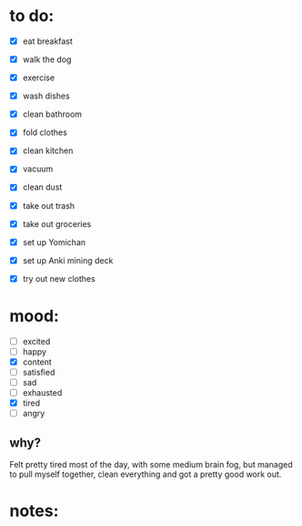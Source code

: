 # to do:
- [x] eat breakfast
- [x] walk the dog
- [x] exercise
- [x] wash dishes
- [x] clean bathroom
- [x] fold clothes
- [x] clean kitchen
- [x] vacuum
- [x] clean dust
- [x] take out trash
- [x] take out groceries
- [x] set up Yomichan
- [x] set up Anki mining deck
- [x] try out new clothes



# mood:
- [ ] excited
- [ ] happy
- [x] content
- [ ] satisfied
- [ ] sad
- [ ] exhausted
- [x] tired
- [ ] angry

## why?
Felt pretty tired most of the day, with some medium brain fog, but managed to pull myself together, clean everything and got a pretty good work out.

# notes:

